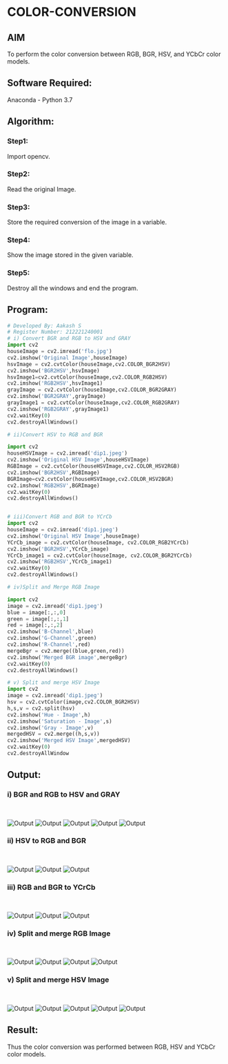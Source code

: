 # COLOR-CONVERSION
## AIM
To perform the color conversion between RGB, BGR, HSV, and YCbCr color models.

## Software Required:
Anaconda - Python 3.7
## Algorithm:
### Step1:
Import opencv.

### Step2:
Read the original Image.

### Step3:
Store the required conversion of the image in a variable.

### Step4:
Show the image stored in the given variable.

### Step5:
Destroy all the windows and end the program.

## Program:
```python
# Developed By: Aakash S
# Register Number: 212221240001
# i) Convert BGR and RGB to HSV and GRAY
import cv2
houseImage = cv2.imread('flo.jpg')
cv2.imshow('Original Image',houseImage)
hsvImage = cv2.cvtColor(houseImage,cv2.COLOR_BGR2HSV)
cv2.imshow('BGR2HSV',hsvImage)
hsvImage1=cv2.cvtColor(houseImage,cv2.COLOR_RGB2HSV)
cv2.imshow('RGB2HSV',hsvImage1)
grayImage = cv2.cvtColor(houseImage,cv2.COLOR_BGR2GRAY)
cv2.imshow('BGR2GRAY',grayImage)
grayImage1 = cv2.cvtColor(houseImage,cv2.COLOR_RGB2GRAY)
cv2.imshow('RGB2GRAY',grayImage1)
cv2.waitKey(0)
cv2.destroyAllWindows()

```

```python
# ii)Convert HSV to RGB and BGR

import cv2
houseHSVImage = cv2.imread('dip1.jpeg')
cv2.imshow('Original HSV Image',houseHSVImage)
RGBImage = cv2.cvtColor(houseHSVImage,cv2.COLOR_HSV2RGB)
cv2.imshow('BGR2HSV',RGBImage)
BGRImage=cv2.cvtColor(houseHSVImage,cv2.COLOR_HSV2BGR)
cv2.imshow('RGB2HSV',BGRImage)
cv2.waitKey(0)
cv2.destroyAllWindows()



```
```python
# iii)Convert RGB and BGR to YCrCb
import cv2
houseImage = cv2.imread('dip1.jpeg')
cv2.imshow('Original HSV Image',houseImage)
YCrCb_image = cv2.cvtColor(houseImage, cv2.COLOR_RGB2YCrCb)
cv2.imshow('BGR2HSV',YCrCb_image)
YCrCb_image1 = cv2.cvtColor(houseImage, cv2.COLOR_BGR2YCrCb)
cv2.imshow('RGB2HSV',YCrCb_image1)
cv2.waitKey(0)
cv2.destroyAllWindows()
```
```python
# iv)Split and Merge RGB Image

import cv2
image = cv2.imread('dip1.jpeg')
blue = image[:,:,0]
green = image[:,:,1]
red = image[:,:,2]
cv2.imshow('B-Channel',blue)
cv2.imshow('G-Channel',green)
cv2.imshow('R-Channel',red)
mergeBgr = cv2.merge((blue,green,red))
cv2.imshow('Merged BGR image',mergeBgr)
cv2.waitKey(0)
cv2.destroyAllWindows()

```
```python
# v) Split and merge HSV Image
import cv2
image = cv2.imread('dip1.jpeg')
hsv = cv2.cvtColor(image,cv2.COLOR_BGR2HSV)
h,s,v = cv2.split(hsv)
cv2.imshow('Hue - Image',h)
cv2.imshow('Saturation - Image',s)
cv2.imshow('Gray - Image',v)
mergedHSV = cv2.merge((h,s,v))
cv2.imshow('Merged HSV Image',mergedHSV)
cv2.waitKey(0)
cv2.destroyAllWindow
```
## Output:
### i) BGR and RGB to HSV and GRAY
<br>

![Output](1.png)
![Output](1\)i.png)
![Output](1\)ii.png)
![Output](1\)iii.png)
![Output](1\)iv.png)
### ii) HSV to RGB and BGR
<br>

![Output](2.png)
![Output](2\)i.png)
![Output](2\)ii.png)
### iii) RGB and BGR to YCrCb
<br>

![Output](3.png)
![Output](3\)i.png)
![Output](3\)ii.png)

### iv) Split and merge RGB Image
<br>


![Output](4.png)
![Output](4\)i.png)
![Output](4\)ii.png)
![Output](4\)iii.png)

### v) Split and merge HSV Image
<br>

![Output](5.png)
![Output](5\)i.png)
![Output](5\)ii.png)
![Output](5\)iii.png)
![Output](5\)iv.png)



## Result:
Thus the color conversion was performed between RGB, HSV and YCbCr color models.
